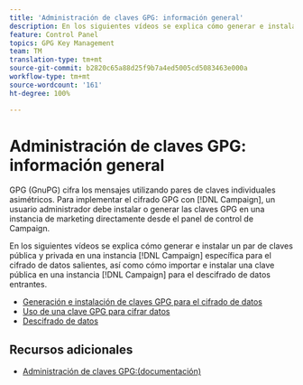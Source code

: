 ```yaml
---
title: 'Administración de claves GPG: información general'
description: En los siguientes vídeos se explica cómo generar e instalar un par de claves pública y privada en una instancia de Campaign específica para el cifrado de datos salientes, así como cómo importar e instalar una clave pública en una instancia de Campaign para el descifrado de datos entrantes.
feature: Control Panel
topics: GPG Key Management
team: TM
translation-type: tm+mt
source-git-commit: b2820c65a88d25f9b7a4ed5005cd5083463e000a
workflow-type: tm+mt
source-wordcount: '161'
ht-degree: 100%

---
```



# Administración de claves GPG: información general

GPG (GnuPG) cifra los mensajes utilizando pares de claves individuales asimétricos. Para implementar el cifrado GPG con [!DNL Campaign], un usuario administrador debe instalar o generar las claves GPG en una instancia de marketing directamente desde el panel de control de Campaign.

En los siguientes vídeos se explica cómo generar e instalar un par de claves pública y privada en una instancia [!DNL Campaign] específica para el cifrado de datos salientes, así como cómo importar e instalar una clave pública en una instancia [!DNL Campaign] para el descifrado de datos entrantes.

* [Generación e instalación de claves GPG para el cifrado de datos](./generating-and-installing-gpg-keys-for-data-encryption.md)
* [Uso de una clave GPG para cifrar datos](./using-a-gpg-key-to-encrypt-data.md)
* [Descifrado de datos](./decrypting-data.md)

## Recursos adicionales

* [Administración de claves GPG:(documentación)](https://docs.adobe.com/content/help/es-ES/control-panel/using/instances-settings/gpg-keys-management.html)
